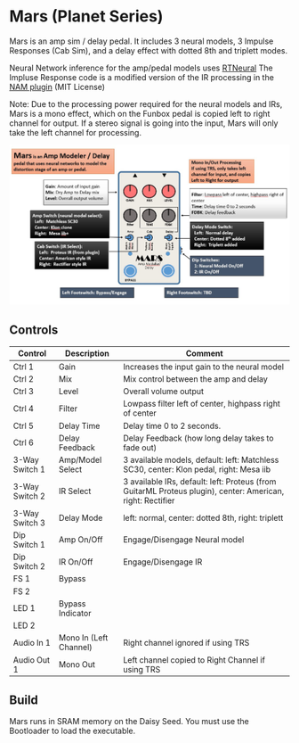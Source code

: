 # Mars (Planet Series)

Mars is an amp sim / delay pedal. It includes 3 neural models, 3 Impulse Responses (Cab Sim), and a delay effect with dotted 8th and triplett modes.

Neural Network inference for the amp/pedal models uses [RTNeural](https://github.com/jatinchowdhury18/RTNeural)
The Impluse Response code is a modified version of the IR processing in the [NAM plugin](https://github.com/sdatkinson/NeuralAmpModelerPlugin) (MIT License) 

Note: Due to the processing power required for the neural models and IRs, Mars is a mono effect, which on the Funbox pedal is copied left to right channel for output. 
If a stereo signal is going into the input, Mars will only take the left channel for processing.

![app](https://github.com/GuitarML/Funbox/blob/main/software/images/mars_infographic.jpg)

## Controls

| Control | Description | Comment |
| --- | --- | --- |
| Ctrl 1 | Gain | Increases the input gain to the neural model |
| Ctrl 2 | Mix | Mix control between the amp and delay |
| Ctrl 3 | Level | Overall volume output |
| Ctrl 4 | Filter | Lowpass filter left of center, highpass right of center |
| Ctrl 5 | Delay Time | Delay time 0 to 2 seconds.  |
| Ctrl 6 | Delay Feedback | Delay Feedback (how long delay takes to fade out) |
| 3-Way Switch 1 | Amp/Model Select | 3 available models, default: left: Matchless SC30, center: Klon pedal, right: Mesa iib |
| 3-Way Switch 2 | IR Select |  3 available IRs, default: left: Proteus (from GuitarML Proteus plugin), center: American, right: Rectifier |
| 3-Way Switch 3 | Delay Mode | left: normal, center: dotted 8th, right: triplett |
| Dip Switch 1 | Amp On/Off | Engage/Disengage Neural model |
| Dip Switch 2 | IR On/Off| Engage/Disengage IR |
| FS 1 | Bypass |  |
| FS 2 |  |  |
| LED 1 | Bypass Indicator |  |
| LED 2 |  | |
| Audio In 1 | Mono In (Left Channel) | Right channel ignored if using TRS  |
| Audio Out 1 | Mono Out  | Left channel copied to Right Channel if using TRS |


## Build

Mars runs in SRAM memory on the Daisy Seed. You must use the Bootloader to load the executable.